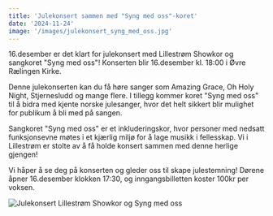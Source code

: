 ```yaml
---
title: 'Julekonsert sammen med "Syng med oss"-koret'
date: '2024-11-24'
image: '/images/julekonsert_syng_med_oss.jpg'
---
```


16.desember er det klart for julekonsert med Lillestrøm Showkor og sangkoret "Syng med oss"! Konserten blir 16.desember kl. 18:00 i Øvre Rælingen Kirke.

Denne julekonserten kan du få høre sanger som Amazing Grace, Oh Holy Night, Stjernesludd og mange flere. I tillegg kommer koret "Syng med oss" til å bidra med kjente norske julesanger, hvor det helt sikkert blir mulighet for publikum å bli med på sangen.

Sangkoret "Syng med oss" er et inkluderingskor, hvor personer med nedsatt funksjonsevne møtes i et kjærlig miljø for å lage musikk i fellesskap. Vi i Lillestrøm er stolte av å få holde konsert sammen med denne herlige gjengen!

Vi håper å se deg på konserten og gleder oss til skape julestemning! Dørene åpner 16.desember klokken 17:30, og inngangsbilletten koster 100kr per voksen.

![Julekonsert Lillestrøm Showkor og Syng med oss](/images/julekonsert_invite.jpg 'Julekonsert Lillestrøm Showkor og Syng med oss')